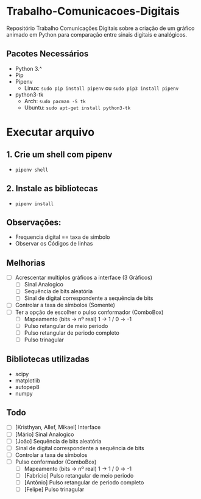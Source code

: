 # Trabalho-Comunicacoes-Digitais
Repositório Trabalho Comunicações Digitais sobre a criação de um gráfico animado em Python para comparação entre sinais digitais e analógicos.

## Pacotes Necessários

- Python 3.^
- Pip
- Pipenv
  - Linux: `sudo pip install pipenv` ou `sudo pip3 install pipenv`
- python3-tk
  - Arch: `sudo pacman -S tk`
  - Ubuntu: `sudo apt-get install python3-tk`
# Executar arquivo

## 1. Crie um shell com pipenv

- `pipenv shell`

## 2. Instale as bibliotecas

- `pipenv install`


## Observações:
- Frequencia digital == taxa de simbolo
- Observar os Códigos de linhas
## Melhorias 
- [ ] Acrescentar multiplos gráficos a interface (3 Gráficos)
  - [ ] Sinal Analogico
  - [ ] Sequência de bits aleatória
  - [ ] Sinal de digital correspondente a sequência de bits
- [ ] Controlar a taxa de símbolos (Somente)
- [ ] Ter a opção de escolher o pulso conformador (ComboBox)
  - [ ] Mapeamento (bits -> nº real) 1 -> 1 / 0 -> -1
  - [ ] Pulso retangular de meio periodo
  - [ ] Pulso retangular de periodo completo
  - [ ] Pulso trinagular

## Bibliotecas utilizadas

- scipy
- matplotlib
- autopep8
- numpy

## Todo
- [ ] [Kristhyan, Allef, Mikael]  Interface 
- [ ] [Mário] Sinal Analogico 
- [ ] [João] Sequência de bits aleatória 
- [ ] Sinal de digital correspondente a sequência de bits
- [ ] Controlar a taxa de símbolos
- [ ] Pulso conformador (ComboBox)
  - [ ] Mapeamento (bits -> nº real) 1 -> 1 / 0 -> -1
  - [ ] [Fabrício] Pulso retangular de meio periodo 
  - [ ] [Antônio] Pulso retangular de periodo completo 
  - [ ] [Felipe] Pulso trinagular